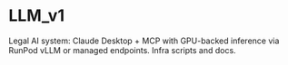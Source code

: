 # LLM_v1
Legal AI system: Claude Desktop + MCP with GPU-backed inference via RunPod vLLM or managed endpoints. Infra scripts and docs.
